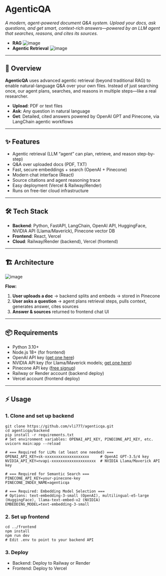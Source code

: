 # AgenticQA

*A modern, agent-powered document Q&A system. Upload your docs, ask questions, and get smart, context-rich answers—powered by an LLM agent that searches, reasons, and cites its sources.*
- **RAG**
![image](https://github.com/user-attachments/assets/0720bff2-209a-4d3a-b685-e02cd42030dc)
- **Agentic Retrieval**
![image](https://github.com/user-attachments/assets/62128bb3-8139-45c9-8d07-8ce4012b035e)

---

## 🚀 Overview

**AgenticQA** uses advanced agentic retrieval (beyond traditional RAG) to enable natural-language Q&A over your own files. Instead of just searching once, our agent plans, searches, and reasons in multiple steps—like a real researcher.

- **Upload**: PDF or text files  
- **Ask**: Any question in natural language  
- **Get**: Detailed, cited answers powered by OpenAI GPT and Pinecone, via LangChain agentic workflows

---

## ✨ Features

- Agentic retrieval (LLM “agent” can plan, retrieve, and reason step-by-step)
- Q&A over uploaded docs (PDF, TXT)
- Fast, secure embeddings + search (OpenAI + Pinecone)
- Modern chat interface (React)
- Source citations and agent reasoning trace
- Easy deployment (Vercel & Railway/Render)
- Runs on free-tier cloud infrastructure

---

## 🛠️ Tech Stack

- **Backend**: Python, FastAPI, LangChain, OpenAI API, HuggingFace, NVIDIA API (Llama/Maverick), Pinecone vector DB  
- **Frontend**: React, Vercel  
- **Cloud**: Railway/Render (backend), Vercel (frontend)

---

## 🏗️ Architecture
![image](https://github.com/user-attachments/assets/5ddb6149-a73a-4607-9f60-985b52d44e1c)

**Flow:**
1. **User uploads a doc** → backend splits and embeds → stored in Pinecone
2. **User asks a question** → agent plans retrieval steps, pulls context, generates answer, cites sources
3. **Answer & sources** returned to frontend chat UI

---

## 📦 Requirements

- Python 3.10+
- Node.js 18+ (for frontend)
- OpenAI API key ([get one here](https://platform.openai.com/signup))
- NVIDIA API key (for Llama/Maverick models; [get one here](https://catalog.ngc.nvidia.com/orgs/nvidia/teams/langchain/models/))
- Pinecone API key ([free signup](https://www.pinecone.io/start/))
- Railway or Render account (backend deploy)
- Vercel account (frontend deploy)

---

## ⚡ Usage

### 1. Clone and set up backend

```
git clone https://github.com/vli777/agenticqa.git
cd agenticqa/backend
pip install -r requirements.txt
# Set environment variables: OPENAI_API_KEY, PINECONE_API_KEY, etc.
uvicorn main:app --reload
```

```
# === Required for LLMs (at least one needed) ===
OPENAI_API_KEY=sk-xxxxxxxxxxxxxxxxxxxx     # OpenAI GPT-3.5/4 key
NVIDIA_API_KEY=nvapi-xxxxxxxxxxxxxxxxxxxx  # NVIDIA Llama/Maverick API key

# === Required for Semantic Search ===
PINECONE_API_KEY=your-pinecone-key
PINECONE_INDEX_NAME=agenticqa

# === Required: Embedding Model Selection ===
# Options: text-embedding-3-small (OpenAI), multilingual-e5-large (HuggingFace), llama-text-embed-v2 (NVIDIA)
EMBEDDING_MODEL=text-embedding-3-small
```
### 2. Set up frontend
```
cd ../frontend
npm install
npm run dev
# Edit .env to point to your backend API
```

### 3. Deploy
- Backend: Deploy to Railway or Render
- Frontend: Deploy to Vercel
